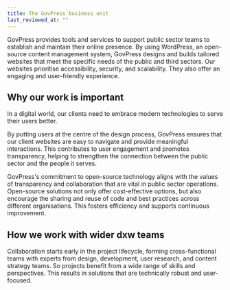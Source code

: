 ```yaml
---
title: The GovPress business unit
last_reviewed_at: ""
---
```


GovPress provides tools and services to support public sector teams to establish and maintain their online presence. By using WordPress, an open-source content management system, GovPress designs and builds tailored websites that meet the specific needs of the public and third sectors. Our websites prioritise accessibility, security, and scalability. They also offer an engaging and user-friendly experience.

## Why our work is important

In a digital world, our clients need to embrace modern technologies to serve their users better. 

By putting users at the centre of the design process, GovPress ensures that our client websites are easy to navigate and provide meaningful interactions. This contributes to user engagement and promotes transparency, helping to strengthen the connection between the public sector and the people it serves. 

GovPress's commitment to open-source technology aligns with the values of transparency and collaboration that are vital in public sector operations. Open-source solutions not only offer cost-effective options, but also encourage the sharing and reuse of code and best practices across different organisations. This fosters efficiency and supports continuous improvement.

## How we work with wider dxw teams

Collaboration starts early in the project lifecycle, forming cross-functional teams with experts from design, development, user research, and content strategy teams. So projects benefit from a wide range of skills and perspectives. This results in solutions that are technically robust and user-focused.

